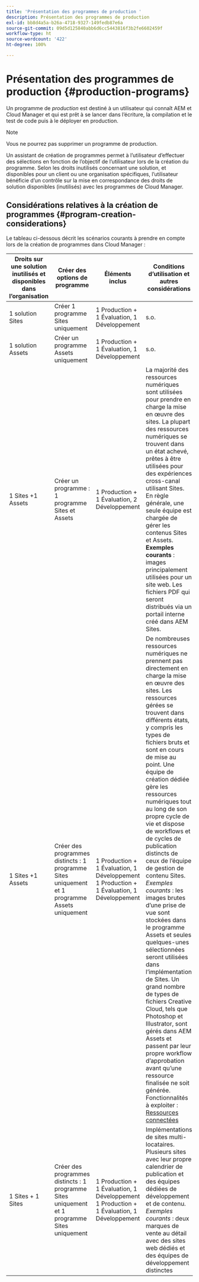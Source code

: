 ```yaml
---
title: 'Présentation des programmes de production '
description: Présentation des programmes de production
exl-id: bb8d4a5a-b26a-4718-9327-149fedb87e6a
source-git-commit: 09d5d125840abb6d6cc5443816f3b2fe6602459f
workflow-type: ht
source-wordcount: '422'
ht-degree: 100%

---
```


# Présentation des programmes de production {#production-programs}

Un programme de *production* est destiné à un utilisateur qui connaît AEM et Cloud Manager et qui est prêt à se lancer dans l’écriture, la compilation et le test de code puis à le déployer en production.

>[!NOTE]
>Vous ne pourrez pas supprimer un programme de production.

Un assistant de création de programmes permet à l’utilisateur d’effectuer des sélections en fonction de l’objectif de l’utilisateur lors de la création du programme. Selon les droits inutilisés concernant une solution, et disponibles pour un client ou une organisation spécifiques, l’utilisateur bénéficie d’un contrôle sur la mise en correspondance des droits de solution disponibles (inutilisés) avec les programmes de Cloud Manager.

## Considérations relatives à la création de programmes {#program-creation-considerations}

Le tableau ci-dessous décrit les scénarios courants à prendre en compte lors de la création de programmes dans Cloud Manager :

| Droits sur une solution inutilisés et disponibles dans l’organisation | Créer des options de programme | Éléments inclus | Conditions d’utilisation et autres considérations |
|--- |--- |--- |--- |
| 1 solution Sites | Créer 1 programme Sites uniquement | 1 Production + 1 Évaluation, 1 Développement | s.o. |
| 1 solution Assets | Créer un programme Assets uniquement | 1 Production + 1 Évaluation, 1 Développement | s.o. |
| 1 Sites +1 Assets | Créer un programme : 1 programme Sites et Assets | 1 Production + 1 Évaluation, 2 Développement | La majorité des ressources numériques sont utilisées pour prendre en charge la mise en œuvre des sites. La plupart des ressources numériques se trouvent dans un état achevé, prêtes à être utilisées pour des expériences cross-canal utilisant Sites. En règle générale, une seule équipe est chargée de gérer les contenus Sites et Assets. **Exemples courants** : images principalement utilisées pour un site web. Les fichiers PDF qui seront distribués via un portail interne créé dans AEM Sites. |
| 1 Sites +1 Assets | Créer des programmes distincts : 1 programme Sites uniquement et 1 programme Assets uniquement | 1 Production + 1 Évaluation, 1 Développement<br> 1 Production + 1 Évaluation, 1 Développement | De nombreuses ressources numériques ne prennent pas directement en charge la mise en œuvre des sites. Les ressources gérées se trouvent dans différents états, y compris les types de fichiers bruts et sont en cours de mise au point. Une équipe de création dédiée gère les ressources numériques tout au long de son propre cycle de vie et dispose de workflows et de cycles de publication distincts de ceux de l’équipe de gestion de contenu Sites. *Exemples courants* : les images brutes d’une prise de vue sont stockées dans le programme Assets et seules quelques-unes sélectionnées seront utilisées dans l’implémentation de Sites. Un grand nombre de types de fichiers Creative Cloud, tels que Photoshop et Illustrator, sont gérés dans AEM Assets et passent par leur propre workflow d’approbation avant qu’une ressource finalisée ne soit générée. Fonctionnalités à exploiter : [Ressources connectées](https://experienceleague.adobe.com/docs/experience-manager-cloud-service/assets/admin/use-assets-across-connected-assets-instances.html?lang=fr#overview-of-connected-assets) |
| 1 Sites + 1 Sites | Créer des programmes distincts : 1 programme Sites uniquement et 1 programme Sites uniquement | 1 Production + 1 Évaluation, 1 Développement<br> 1 Production + 1 Évaluation, 1 Développement | Implémentations de sites multi-locataires. Plusieurs sites avec leur propre calendrier de publication et des équipes dédiées de développement et de contenu. *Exemples courants* : deux marques de vente au détail avec des sites web dédiés et des équipes de développement distinctes |
